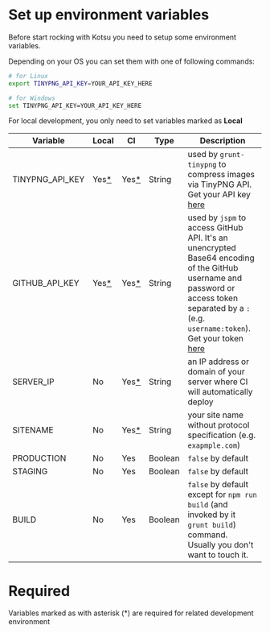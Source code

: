 # Set up environment variables

Before start rocking with Kotsu you need to setup some environment variables.

Depending on your OS you can set them with one of following commands:
```sh
# for Linux
export TINYPNG_API_KEY=YOUR_API_KEY_HERE

# for Windows
set TINYPNG_API_KEY=YOUR_API_KEY_HERE
```

For local development, you only need to set variables marked as **Local**

Variable | Local | CI | Type | Description
--- | --- | --- | --- | ---
TINYPNG_API_KEY | Yes[*](#required) | Yes[*](#required) | String | used by `grunt-tinypng` to compress images via TinyPNG API. Get your API key [here](https://tinypng.com/developers)
GITHUB_API_KEY | Yes[*](#required) | Yes[*](#required) | String | used by `jspm` to access GitHub API. It's an unencrypted Base64 encoding of the GitHub username and password or access token separated by a `:` (e.g. `username:token`). Get your token [here](https://github.com/settings/tokens)
SERVER_IP | No | Yes[*](#required) | String | an IP address or domain of your server where CI will automatically deploy
SITENAME | No | Yes[*](#required) | String | your site name without protocol specification (e.g. `exapmple.com`)
PRODUCTION | No | Yes | Boolean | `false` by default
STAGING | No | Yes | Boolean | `false` by default
BUILD | No | Yes | Boolean | `false` by default except for `npm run build` (and invoked by it `grunt build`) command. Usually you don't want to touch it.

# Required
Variables marked as with asterisk (*) are required for related development environment